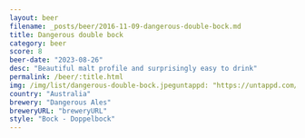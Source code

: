 ```yaml
---
layout: beer
filename: _posts/beer/2016-11-09-dangerous-double-bock.md
title: Dangerous double bock
category: beer
score: 8
beer-date: "2023-08-26"
desc: "Beautiful malt profile and surprisingly easy to drink"
permalink: /beer/:title.html
img: /img/list/dangerous-double-bock.jpeguntappd: "https://untappd.com/b/dangerous-ales-double-bock/5299828"
country: "Australia"
brewery: "Dangerous Ales"
breweryURL: "breweryURL"
style: "Bock - Doppelbock"
---
```

